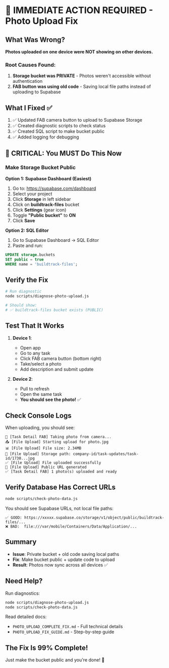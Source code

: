 # 🚨 IMMEDIATE ACTION REQUIRED - Photo Upload Fix

## What Was Wrong?

**Photos uploaded on one device were NOT showing on other devices.**

### Root Causes Found:
1. **Storage bucket was PRIVATE** - Photos weren't accessible without authentication
2. **FAB button was using old code** - Saving local file paths instead of uploading to Supabase

## What I Fixed ✅

1. ✅ Updated FAB camera button to upload to Supabase Storage
2. ✅ Created diagnostic scripts to check status
3. ✅ Created SQL script to make bucket public
4. ✅ Added logging for debugging

## 🔴 CRITICAL: You MUST Do This Now

### Make Storage Bucket Public

**Option 1: Supabase Dashboard (Easiest)**
1. Go to: https://supabase.com/dashboard
2. Select your project
3. Click **Storage** in left sidebar
4. Click on **buildtrack-files** bucket
5. Click **Settings** (gear icon)
6. Toggle **"Public bucket"** to **ON**
7. Click **Save**

**Option 2: SQL Editor**
1. Go to Supabase Dashboard → SQL Editor
2. Paste and run:
```sql
UPDATE storage.buckets 
SET public = true 
WHERE name = 'buildtrack-files';
```

## Verify the Fix

```bash
# Run diagnostic
node scripts/diagnose-photo-upload.js

# Should show:
# ✅ buildtrack-files bucket exists (PUBLIC)
```

## Test That It Works

1. **Device 1**: 
   - Open app
   - Go to any task
   - Click FAB camera button (bottom right)
   - Take/select a photo
   - Add description and submit update

2. **Device 2**: 
   - Pull to refresh
   - Open the same task
   - **You should see the photo!** ✅

## Check Console Logs

When uploading, you should see:
```
📸 [Task Detail FAB] Taking photo from camera...
📤 [File Upload] Starting upload for photo.jpg
📊 [File Upload] File size: 2.34MB
📁 [File Upload] Storage path: company-id/task-updates/task-id/1730...jpg
✅ [File Upload] File uploaded successfully
🔗 [File Upload] Public URL generated
✅ [Task Detail FAB] 1 photo(s) uploaded and ready
```

## Verify Database Has Correct URLs

```bash
node scripts/check-photo-data.js
```

You should see Supabase URLs, not local file paths:
```
✅ GOOD: https://xxxxx.supabase.co/storage/v1/object/public/buildtrack-files/...
❌ BAD:  file:///var/mobile/Containers/Data/Application/...
```

## Summary

- **Issue**: Private bucket + old code saving local paths
- **Fix**: Make bucket public + update code to upload
- **Result**: Photos now sync across all devices ✅

## Need Help?

Run diagnostics:
```bash
node scripts/diagnose-photo-upload.js
node scripts/check-photo-data.js
```

Read detailed docs:
- `PHOTO_UPLOAD_COMPLETE_FIX.md` - Full technical details
- `PHOTO_UPLOAD_FIX_GUIDE.md` - Step-by-step guide

## The Fix Is 99% Complete!

Just make the bucket public and you're done! 🎉

